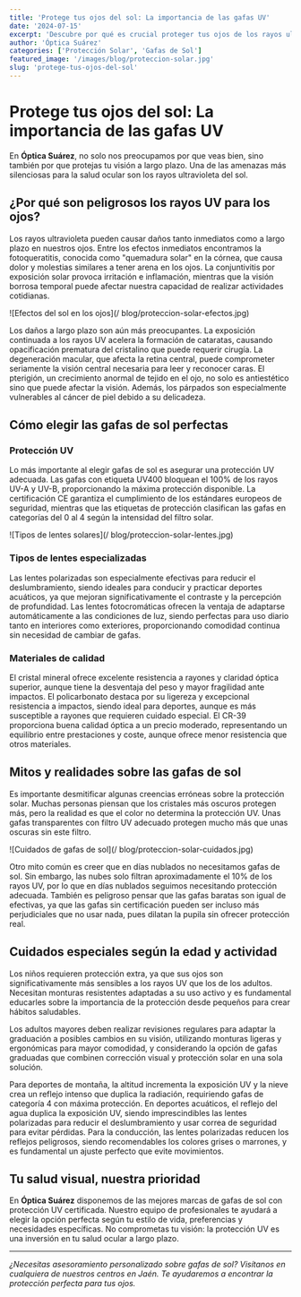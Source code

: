 ```yaml
---
title: 'Protege tus ojos del sol: La importancia de las gafas UV'
date: '2024-07-15'
excerpt: 'Descubre por qué es crucial proteger tus ojos de los rayos ultravioleta y cómo elegir las gafas de sol adecuadas.'
author: 'Óptica Suárez'
categories: ['Protección Solar', 'Gafas de Sol']
featured_image: '/images/blog/proteccion-solar.jpg'
slug: 'protege-tus-ojos-del-sol'
---
```


# Protege tus ojos del sol: La importancia de las gafas UV

En **Óptica Suárez**, no solo nos preocupamos por que veas bien, sino también por que protejas tu visión a largo plazo. Una de las amenazas más silenciosas para la salud ocular son los rayos ultravioleta del sol.

## ¿Por qué son peligrosos los rayos UV para los ojos?

Los rayos ultravioleta pueden causar daños tanto inmediatos como a largo plazo en nuestros ojos. Entre los efectos inmediatos encontramos la fotoqueratitis, conocida como "quemadura solar" en la córnea, que causa dolor y molestias similares a tener arena en los ojos. La conjuntivitis por exposición solar provoca irritación e inflamación, mientras que la visión borrosa temporal puede afectar nuestra capacidad de realizar actividades cotidianas.

![Efectos del sol en los ojos](/ blog/proteccion-solar-efectos.jpg)

Los daños a largo plazo son aún más preocupantes. La exposición continuada a los rayos UV acelera la formación de cataratas, causando opacificación prematura del cristalino que puede requerir cirugía. La degeneración macular, que afecta la retina central, puede comprometer seriamente la visión central necesaria para leer y reconocer caras. El pterigión, un crecimiento anormal de tejido en el ojo, no solo es antiestético sino que puede afectar la visión. Además, los párpados son especialmente vulnerables al cáncer de piel debido a su delicadeza.

## Cómo elegir las gafas de sol perfectas

### Protección UV

Lo más importante al elegir gafas de sol es asegurar una protección UV adecuada. Las gafas con etiqueta UV400 bloquean el 100% de los rayos UV-A y UV-B, proporcionando la máxima protección disponible. La certificación CE garantiza el cumplimiento de los estándares europeos de seguridad, mientras que las etiquetas de protección clasifican las gafas en categorías del 0 al 4 según la intensidad del filtro solar.

![Tipos de lentes solares](/ blog/proteccion-solar-lentes.jpg)

### Tipos de lentes especializadas

Las lentes polarizadas son especialmente efectivas para reducir el deslumbramiento, siendo ideales para conducir y practicar deportes acuáticos, ya que mejoran significativamente el contraste y la percepción de profundidad. Las lentes fotocromáticas ofrecen la ventaja de adaptarse automáticamente a las condiciones de luz, siendo perfectas para uso diario tanto en interiores como exteriores, proporcionando comodidad continua sin necesidad de cambiar de gafas.

### Materiales de calidad

El cristal mineral ofrece excelente resistencia a rayones y claridad óptica superior, aunque tiene la desventaja del peso y mayor fragilidad ante impactos. El policarbonato destaca por su ligereza y excepcional resistencia a impactos, siendo ideal para deportes, aunque es más susceptible a rayones que requieren cuidado especial. El CR-39 proporciona buena calidad óptica a un precio moderado, representando un equilibrio entre prestaciones y coste, aunque ofrece menor resistencia que otros materiales.

## Mitos y realidades sobre las gafas de sol

Es importante desmitificar algunas creencias erróneas sobre la protección solar. Muchas personas piensan que los cristales más oscuros protegen más, pero la realidad es que el color no determina la protección UV. Unas gafas transparentes con filtro UV adecuado protegen mucho más que unas oscuras sin este filtro.

![Cuidados de gafas de sol](/ blog/proteccion-solar-cuidados.jpg)

Otro mito común es creer que en días nublados no necesitamos gafas de sol. Sin embargo, las nubes solo filtran aproximadamente el 10% de los rayos UV, por lo que en días nublados seguimos necesitando protección adecuada. También es peligroso pensar que las gafas baratas son igual de efectivas, ya que las gafas sin certificación pueden ser incluso más perjudiciales que no usar nada, pues dilatan la pupila sin ofrecer protección real.

## Cuidados especiales según la edad y actividad

Los niños requieren protección extra, ya que sus ojos son significativamente más sensibles a los rayos UV que los de los adultos. Necesitan monturas resistentes adaptadas a su uso activo y es fundamental educarles sobre la importancia de la protección desde pequeños para crear hábitos saludables.

Los adultos mayores deben realizar revisiones regulares para adaptar la graduación a posibles cambios en su visión, utilizando monturas ligeras y ergonómicas para mayor comodidad, y considerando la opción de gafas graduadas que combinen corrección visual y protección solar en una sola solución.

Para deportes de montaña, la altitud incrementa la exposición UV y la nieve crea un reflejo intenso que duplica la radiación, requiriendo gafas de categoría 4 con máxima protección. En deportes acuáticos, el reflejo del agua duplica la exposición UV, siendo imprescindibles las lentes polarizadas para reducir el deslumbramiento y usar correa de seguridad para evitar pérdidas. Para la conducción, las lentes polarizadas reducen los reflejos peligrosos, siendo recomendables los colores grises o marrones, y es fundamental un ajuste perfecto que evite movimientos.

## Tu salud visual, nuestra prioridad

En **Óptica Suárez** disponemos de las mejores marcas de gafas de sol con protección UV certificada. Nuestro equipo de profesionales te ayudará a elegir la opción perfecta según tu estilo de vida, preferencias y necesidades específicas. No comprometas tu visión: la protección UV es una inversión en tu salud ocular a largo plazo.

---

_¿Necesitas asesoramiento personalizado sobre gafas de sol? Visítanos en cualquiera de nuestros centros en Jaén. Te ayudaremos a encontrar la protección perfecta para tus ojos._
